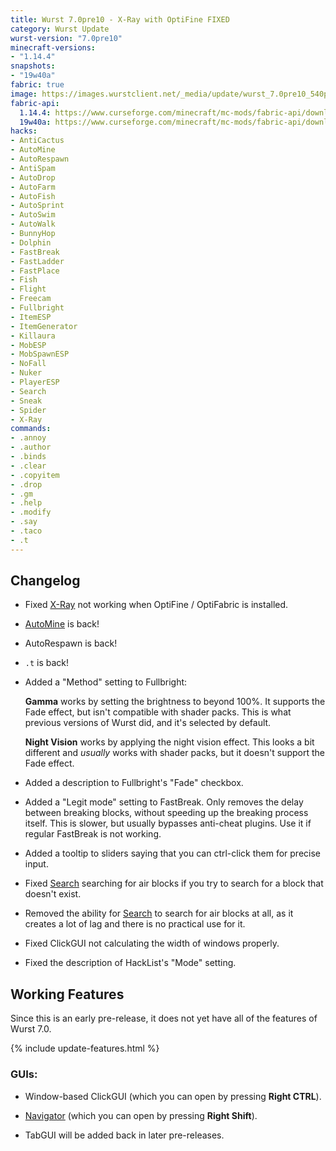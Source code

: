 ```yaml
---
title: Wurst 7.0pre10 - X-Ray with OptiFine FIXED
category: Wurst Update
wurst-version: "7.0pre10"
minecraft-versions:
- "1.14.4"
snapshots:
- "19w40a"
fabric: true
image: https://images.wurstclient.net/_media/update/wurst_7.0pre10_540p.webp
fabric-api:
  1.14.4: https://www.curseforge.com/minecraft/mc-mods/fabric-api/download/2791092
  19w40a: https://www.curseforge.com/minecraft/mc-mods/fabric-api/download/2800380
hacks:
- AntiCactus
- AutoMine
- AutoRespawn
- AntiSpam
- AutoDrop
- AutoFarm
- AutoFish
- AutoSprint
- AutoSwim
- AutoWalk
- BunnyHop
- Dolphin
- FastBreak
- FastLadder
- FastPlace
- Fish
- Flight
- Freecam
- Fullbright
- ItemESP
- ItemGenerator
- Killaura
- MobESP
- MobSpawnESP
- NoFall
- Nuker
- PlayerESP
- Search
- Sneak
- Spider
- X-Ray
commands:
- .annoy
- .author
- .binds
- .clear
- .copyitem
- .drop
- .gm
- .help
- .modify
- .say
- .taco
- .t
---
```

## Changelog

- Fixed [X-Ray](https://wurst.wiki/x-ray) not working when OptiFine / OptiFabric is installed.

- [AutoMine](https://wurst.wiki/automine) is back!

- AutoRespawn is back!

- `.t` is back!

- Added a "Method" setting to Fullbright:

  **Gamma** works by setting the brightness to beyond 100%. It supports the Fade effect, but isn't compatible with shader packs. This is what previous versions of Wurst did, and it's selected by default.

  **Night Vision** works by applying the night vision effect. This looks a bit different and _usually_ works with shader packs, but it doesn't support the Fade effect.

- Added a description to Fullbright's "Fade" checkbox.

- Added a "Legit mode" setting to FastBreak. Only removes the delay between breaking blocks, without speeding up the breaking process itself. This is slower, but usually bypasses anti-cheat plugins. Use it if regular FastBreak is not working.

- Added a tooltip to sliders saying that you can ctrl-click them for precise input.

- Fixed [Search](https://wurst.wiki/search) searching for air blocks if you try to search for a block that doesn't exist.

- Removed the ability for [Search](https://wurst.wiki/search) to search for air blocks at all, as it creates a lot of lag and there is no practical use for it.

- Fixed ClickGUI not calculating the width of windows properly.

- Fixed the description of HackList's "Mode" setting.

## Working Features

Since this is an early pre-release, it does not yet have all of the features of Wurst 7.0.

{% include update-features.html %}

### GUIs:

- Window-based ClickGUI (which you can open by pressing **Right CTRL**).

- [Navigator](https://wurst.wiki/navigator) (which you can open by pressing **Right Shift**).

- TabGUI will be added back in later pre-releases.
